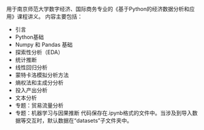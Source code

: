 用于南京师范大学数字经济、国际商务专业的《基于Python的经济数据分析和应用》课程讲义。 内容主要包括：

- 引言
- Python基础
- Numpy 和 Pandas 基础
- 探索性分析（EDA）
- 统计推断
- 线性回归分析
- 蒙特卡洛模拟分析方法
- 熵权法和主成分分析
- 投入产出分析
- 文本分析
- 专题：贸易流量分析
- 专题：机器学习与因果推断
代码保存在.ipynb格式的文件中。当涉及到导入数据等交互时，默认数据在“datasets”子文件夹中。
